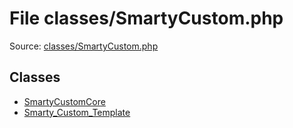 File classes/SmartyCustom.php
=========

Source: [classes/SmartyCustom.php](https://github.com/PrestaShop/PrestaShop/blob/1.6.1.3/classes/SmartyCustom.php)


Classes
-------

* [SmartyCustomCore](class.SmartyCustomCore.md)
* [Smarty_Custom_Template](class.Smarty_Custom_Template.md)

